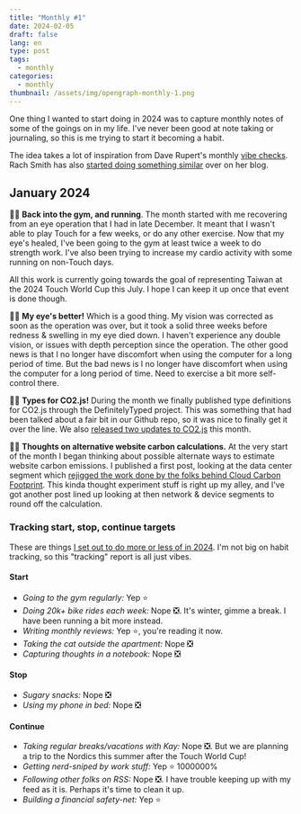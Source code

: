 ```yaml
---
title: "Monthly #1"
date: 2024-02-05
draft: false
lang: en
type: post
tags:
  - monthly
categories:
  - monthly
thumbnail: /assets/img/opengraph-monthly-1.png
---
```


One thing I wanted to start doing in 2024 was to capture monthly notes of some of the goings on in my life. I've never been good at note taking or journaling, so this is me trying to start it becoming a habit.

The idea takes a lot of inspiration from Dave Rupert's monthly [vibe checks](/Users/fershad/Developer/quick-takes/src/posts/monthly-1.md). Rach Smith has also [started doing something similar](https://rachsmith.com/tags/#mn&n) over on her blog.

## January 2024

🏃‍♂️ **Back into the gym, and running**. The month started with me recovering from an eye operation that I had in late December. It meant that I wasn't able to play Touch for a few weeks, or do any other exercise. Now that my eye's healed, I've been going to the gym at least twice a week to do strength work. I've also been trying to increase my cardio activity with some running on non-Touch days.

All this work is currently going towards the goal of representing Taiwan at the 2024 Touch World Cup this July. I hope I can keep it up once that event is done though.

🧑‍🦲 **My eye's better!** Which is a good thing. My vision was corrected as soon as the operation was over, but it took a solid three weeks before redness & swelling in my eye died down. I haven't experience any double vision, or issues with depth perception since the operation. The other good news is that I no longer have discomfort when using the computer for a long period of time. But the bad news is I no longer have discomfort when using the computer for a long period of time. Need to exercise a bit more self-control there.

👨‍💻 **Types for CO2.js!** During the month we finally published type definitions for CO2.js through the DefinitelyTyped project. This was something that had been talked about a fair bit in our Github repo, so it was nice to finally get it over the line. We also [released two updates to CO2.js](https://www.thegreenwebfoundation.org/news/release-guide-co2-js-v0-14/) this month.

👨‍💻 **Thoughts on alternative website carbon calculations.** At the very start of the month I began thinking about possible alternate ways to estimate website carbon emissions. I published a first post, looking at the data center segment which [rejigged the work done by the folks behind Cloud Carbon Footprint](https://fershad.com/writing/adapting-cloud-carbon-footprints-methodology-to-website-carbon-estimates/). This kinda thought experiment stuff is right up my alley, and I've got another post lined up looking at then network & device segments to round off the calculation.

### Tracking start, stop, continue targets

These are things [I set out to do more or less of in 2024](https://qt.fershad.com/writing/start-stop-continue-2024/). I'm not big on habit tracking, so this "tracking" report is all just vibes.

#### **Start**

- _Going to the gym regularly:_ Yep ⭐
- _Doing 20k+ bike rides each week:_ Nope ❎. It's winter, gimme a break. I have been running a bit more instead.
- _Writing monthly reviews:_ Yep ⭐, you're reading it now.
- _Taking the cat outside the apartment:_ Nope ❎
- _Capturing thoughts in a notebook:_ Nope ❎

#### **Stop**

- _Sugary snacks:_ Nope ❎
- _Using my phone in bed:_ Nope ❎

#### **Continue**

- _Taking regular breaks/vacations with Kay:_ Nope ❎. But we are planning a trip to the Nordics this summer after the Touch World Cup!
- _Getting nerd-sniped by work stuff:_ Yep ⭐ 1000000%
- _Following other folks on RSS:_ Nope ❎. I have trouble keeping up with my feed as it is. Perhaps it's time to clean it up.
- _Building a financial safety-net:_ Yep ⭐
